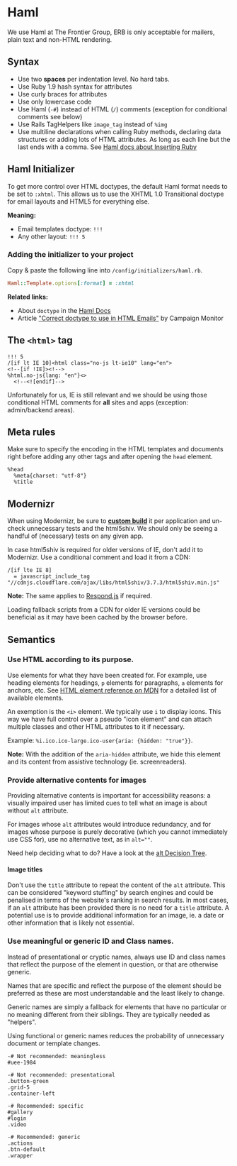 # Haml

We use Haml at The Frontier Group, ERB is only acceptable for mailers, plain text and non-HTML rendering.

## Syntax

* Use two **spaces** per indentation level. No hard tabs.
* Use Ruby 1.9 hash syntax for attributes
* Use curly braces for attributes
* Use only lowercase code
* Use Haml (`-#`) instead of HTML (`/`) comments (exception for conditional comments see below)
* Use Rails TagHelpers like `image_tag` instead of `%img`
* Use multiline declarations when calling Ruby methods, declaring data structures or adding lots of HTML attributes. As long as each line but the last ends with a comma. See [Haml docs about Inserting Ruby](http://haml.info/docs/yardoc/file.REFERENCE.html#inserting_ruby_)

## Haml Initializer

To get more control over HTML doctypes, the default Haml format needs to be set to `:xhtml`.
This allows us to use the XHTML 1.0 Transitional doctype for email layouts and HTML5 for everything else.

**Meaning:**
* Email templates doctype: `!!!`
* Any other layout: `!!! 5`

### Adding the initializer to your project

Copy & paste the following line into `/config/initializers/haml.rb`.

```ruby
Haml::Template.options[:format] = :xhtml
```

**Related links:**
* About `doctype` in the [Haml Docs](http://haml.info/docs/yardoc/file.REFERENCE.html#doctype_)
* Article ["Correct doctype to use in HTML Emails"](https://www.campaignmonitor.com/blog/post/3317/correct-doctype-to-use-in-html-email/) by Campaign Monitor

## The `<html>` tag

```haml
!!! 5
/[if lt IE 10]<html class="no-js lt-ie10" lang="en">
<!--[if !IE]><!-->
%html.no-js{lang: "en"}<>
  <!--<![endif]-->
```

Unfortunately for us, IE is still relevant and we should be using those conditional HTML comments for **all** sites and apps (exception: admin/backend areas).

## Meta rules

Make sure to specify the encoding in the HTML templates and documents right before adding any other tags and after opening the `head` element.

```haml
%head
  %meta{charset: "utf-8"}
  %title
```

## Modernizr

When using Modernizr, be sure to [**custom build**](http://modernizr.com/download/) it per application and un-check unnecessary tests and the html5shiv. We should only be seeing a handful of (necessary) tests on any given app.

In case html5shiv is required for older versions of IE, don't add it to Modernizr. Use a conditional comment and load it from a CDN:

```haml
/[if lte IE 8]
  = javascript_include_tag "//cdnjs.cloudflare.com/ajax/libs/html5shiv/3.7.3/html5shiv.min.js"
```

**Note:** The same applies to [Respond.js](https://github.com/scottjehl/Respond) if required.

Loading fallback scripts from a CDN for older IE versions could be beneficial as it may have been cached by the browser before.

## Semantics

### Use HTML according to its purpose.

Use elements for what they have been created for. For example, use heading elements for headings, `p` elements for paragraphs, `a` elements for anchors, etc. See [HTML element reference on MDN](https://developer.mozilla.org/en/docs/Web/HTML/Element) for a detailed list of available elements.

An exemption is the `<i>` element. We typically use `i` to display icons. This way we have full control over a pseudo "icon element" and can attach multiple classes and other HTML attributes to it if necessary.

Example: `%i.ico.ico-large.ico-user{aria: {hidden: "true"}}`.

**Note:** With the addition of the `aria-hidden` attribute, we hide this element and its content from assistive technology (ie. screenreaders).

### Provide alternative contents for images

Providing alternative contents is important for accessibility reasons: a visually impaired user has limited cues to tell what an image is about without `alt` attribute.

For images whose `alt` attributes would introduce redundancy, and for images whose purpose is purely decorative (which you cannot immediately use CSS for), use no alternative text, as in `alt=""`.

Need help deciding what to do? Have a look at the [alt Decision Tree](https://www.w3.org/WAI/tutorials/images/decision-tree/).

#### Image titles

Don't use the `title` attribute to repeat the content of the `alt` attribute. This can be considered "keyword stuffing" by search engines and could be penalised in terms of the website's ranking in search results.
In most cases, if an `alt` attribute has been provided there is no need for a `title` attribute. A potential use is to provide additional information for an image, ie. a date or other information that is likely not essential.

### Use meaningful or generic ID and Class names.

Instead of presentational or cryptic names, always use ID and class names that reflect the purpose of the element in question, or that are otherwise generic.

Names that are specific and reflect the purpose of the element should be preferred as these are most understandable and the least likely to change.

Generic names are simply a fallback for elements that have no particular or no meaning different from their siblings. They are typically needed as "helpers".

Using functional or generic names reduces the probability of unnecessary document or template changes.

```haml
-# Not recommended: meaningless
#uee-1984

-# Not recommended: presentational
.button-green
.grid-5
.container-left

-# Recommended: specific
#gallery
#login
.video

-# Recommended: generic
.actions
.btn-default
.wrapper
```
